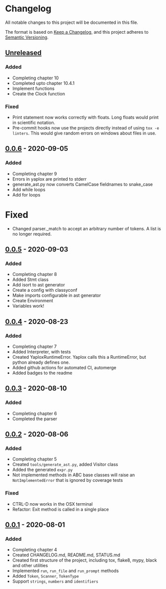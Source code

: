 # Changelog

All notable changes to this project will be documented in this file.

The format is based on [Keep a Changelog](https://keepachangelog.com/en/1.0.0/),
and this project adheres to [Semantic Versioning](https://semver.org/spec/v2.0.0.html).

## [Unreleased]

### Added

 - Completing chapter 10
 - Completed upto chapter 10.4.1
 - Implement functions
 - Create the Clock function

### Fixed

- Print statement now works correctly with floats. Long floats would print in
  scientific notation.
- Pre-commit hooks now use the projects directly instead of using
  `tox -e linters`. This would give random errors on windows about files in use.

## [0.0.6] - 2020-09-05

### Added

- Completing chapter 9
- Errors in yaplox are printed to stderr
- generate_ast.py now converts CamelCase fieldnames to snake_case
- Add while loops
- Add for loops

# Fixed

- Changed parser._match to accept an arbitrary number of tokens. A list is no
  longer required.

## [0.0.5] - 2020-09-03

### Added

- Completing chapter 8
- Added Stmt class
- Add isort to ast generator
- Create a config with classyconf
- Make imports configurable in ast generator
- Create Environment
- Variables work!

## [0.0.4] - 2020-08-23

### Added

- Completing chapter 7
- Added Interpreter, with tests
- Created YaploxRuntimeError. Yaplox calls this a RuntimeError,
but python already defines one.
- Added github actions for automated CI, automerge
- Added badges to the readme


## [0.0.3] - 2020-08-10

### Added

- Completing chapter 6
- Completed the parser

## [0.0.2] - 2020-08-06

### Added

- Completing chapter 5
- Created `tools/generate_ast.py`, added Visitor class
- Added the generated `expr.py`
- Not implemented methods in ABC base classes will raise an `NotImplementedError` that
  is ignored by coverage tests

### Fixed

- CTRL-D now works in the OSX terminal
- Refactor: Exit method is called in a single place

## [0.0.1] - 2020-08-01

### Added

- Completing chapter 4
- Created CHANGELOG.md, README.md, STATUS.md
- Created first structure of the project, including tox, flake8, mypy, black and
  other utilities
- Implemented `run`, `run_file` and `run_prompt` methods
- Added `Token`, `Scanner`, `TokenType`
- Support `strings`, `numbers` and `identifiers`

[Unreleased]: https://github.com/RoelAdriaans/yaplox/compare/v0.0.6...HEAD
[0.0.6]: https://github.com/RoelAdriaans/yaplox/releases/tag/v0.0.6
[0.0.5]: https://github.com/RoelAdriaans/yaplox/releases/tag/v0.0.5
[0.0.4]: https://github.com/RoelAdriaans/yaplox/releases/tag/v0.0.4
[0.0.3]: https://github.com/RoelAdriaans/yaplox/releases/tag/v0.0.3
[0.0.2]: https://github.com/RoelAdriaans/yaplox/releases/tag/v0.0.2
[0.0.1]: https://github.com/RoelAdriaans/yaplox/releases/tag/v0.0.1
